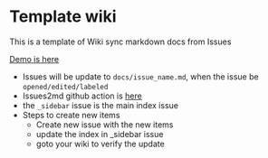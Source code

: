 # Template wiki

This is a template of Wiki sync markdown docs from Issues 

[Demo is here](https://junxnone.github.io/twiki/)

- Issues will be update to `docs/issue_name.md`, when the issue be `opened/edited/labeled`
- Issues2md github action is [here](https://github.com/junxnone/wiki_issue2md)
- the `_sidebar` issue is the main index issue
- Steps to create new items
  - Create new issue with the new items
  - update the index in  _sidebar issue
  - goto your wiki to verify the update
